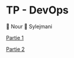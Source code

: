 # TP - DevOps

:construction_worker: Nour :construction_worker: Sylejmani

[Partie 1](https://github.com/visarsylejmani/devops-tp/tree/master/docker-compose "Lien vers la partie 1")

[Partie 2](https://github.com/visarsylejmani/devops-tp/tree/master/kubernetes "Lien vers la partie 2")